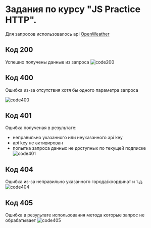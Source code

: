 # Задания по курсу "JS Practice HTTP".

Для запросов использовалось api [OpenWeather](https://openweathermap.org/)

## Код 200

Успешно получены данные из запроса
![code200](https://github.com/danya543/danya543/assets/118297018/b54720b2-3428-43c1-bbcd-d2fe09b487ef)

## Код 400

Ошибка из-за отсутствия хотя бы одного параметра запроса

![code400](https://github.com/danya543/danya543/assets/118297018/c16da860-407d-4f15-a5da-1dc2bfdd0b54)

## Код 401

Ошибка полученая в результате:

- неправильно указанного или неуказанного api key
- api key не активирован
- попытка запроса данных не доступных по текущей подписке
  ![code401](https://github.com/danya543/danya543/assets/118297018/b801c5b1-e6d0-485d-8f88-d34dade10990)

## Код 404

Ошибка из-за неправильно указанного города/координат и т.д.
![code404](https://github.com/danya543/danya543/assets/118297018/d3465322-85c3-4049-bc56-0355aba97eec)

## Код 405

Ошибка в результате использования метода которые запрос не обрабатывает
![code405](https://github.com/danya543/danya543/assets/118297018/acb09d76-b471-426c-b955-43bd723da6ee)
